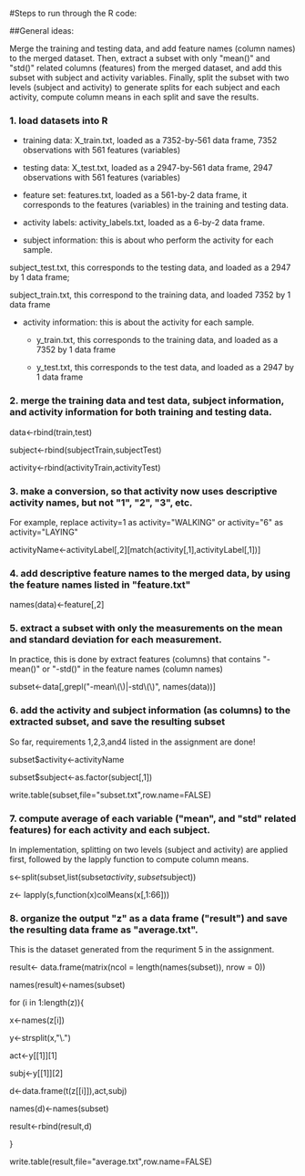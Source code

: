 #Steps to run through the R code:

##General ideas: 

Merge the training and testing data, and add feature names (column names) to the merged dataset. 
Then, extract a subset with only "mean()" and "std()" related columns (features) from the merged dataset, and add this subset with subject and activity variables. Finally, split the subset with two levels (subject and activity) to generate splits for each subject and each activity, compute column means in each split and save the results.  


### 1. load datasets into R

* training data: X_train.txt, loaded as a 7352-by-561 data frame, 7352 observations with 561 features (variables)

* testing data: X_test.txt, loaded as a 2947-by-561 data frame, 2947 observations with 561 features (variables)

* feature set: features.txt, loaded as a 561-by-2 data frame, it corresponds to the features (variables) in the training and testing data.

* activity labels: activity_labels.txt, loaded as a 6-by-2 data frame. 

* subject information: this is about who perform the activity for each sample. 

subject_test.txt, this corresponds to the testing data, and loaded as a 2947 by 1 data frame;

subject_train.txt, this correspond to the training data, and loaded 7352 by 1 data frame

*  activity information: this is about the activity for each sample. 

    - y_train.txt, this corresponds to the training data, and loaded as a 7352 by 1 data frame

    - y_test.txt, this corresponds to the test data, and loaded as a 2947  by 1 data frame

### 2. merge the training data and test data, subject information, and activity information for both training and testing data.

data<-rbind(train,test)

subject<-rbind(subjectTrain,subjectTest)

activity<-rbind(activityTrain,activityTest)

### 3. make a conversion, so that activity now uses descriptive activity names, but not "1", "2", "3", etc.

For example, replace activity=1 as activity="WALKING" or activity="6" as activity="LAYING"

activityName<-activityLabel[,2][match(activity[,1],activityLabel[,1])]

### 4. add descriptive feature names to the merged data, by using the feature names listed in "feature.txt"

names(data)<-feature[,2]


### 5. extract a subset with only the measurements on the mean and standard deviation for each measurement.

In practice, this is done by extract features (columns) that contains "-mean()" or "-std()" in the feature names (column names)

subset<-data[,grepl("-mean\\(\\)|-std\\(\\)", names(data))]

### 6. add the activity and subject information (as columns) to the extracted subset, and save the resulting subset

So far, requirements 1,2,3,and4 listed in the assignment are done!

subset$activity<-activityName

subset$subject<-as.factor(subject[,1])

write.table(subset,file="subset.txt",row.name=FALSE)

### 7. compute average of each variable ("mean", and "std" related features) for each activity and each subject.

In implementation, splitting on two levels (subject and activity) are applied first, followed by the lapply function to compute column means. 

s<-split(subset,list(subset$activity,subset$subject))

z<- lapply(s,function(x)colMeans(x[,1:66]))

### 8. organize the output "z" as a data frame ("result") and save the resulting data frame as "average.txt".

This is the dataset generated from the requriment 5 in the assignment. 
 
result<- data.frame(matrix(ncol = length(names(subset)), nrow = 0))

names(result)<-names(subset)

for (i in 1:length(z)){

x<-names(z[i])

y<-strsplit(x,"\\.")

act<-y[[1]][1]

subj<-y[[1]][2]

d<-data.frame(t(z[[i]]),act,subj)

names(d)<-names(subset)

result<-rbind(result,d)

}

write.table(result,file="average.txt",row.name=FALSE)
